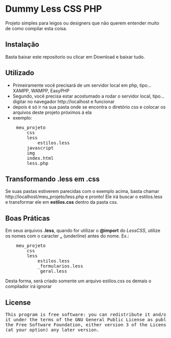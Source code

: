 # Dummy Less CSS PHP

Projeto simples para leigos ou designers que não querem entender muito de como compilar esta coisa.


## Instalação
Basta baixar este repositorio ou clicar em Download e baixar tudo.


## Utilizado
- Primeiramente você precisará de um servidor local em php, tipo... XAMPP, WAMPP, EasyPHP
- Segundo, você precisa estar acostumado a rodar o servidor local, tipo... digitar no navegador http://localhost e funcionar
- depois é só ir na sua pasta onde se encontra o diretório css e colocar os arquivos deste projeto próximos á ela
- exemplo:
<pre>
    meu_projeto
        css
        less
            estilos.less
        javascript
        img
        index.html
        less.php
</pre>

## Transformando .less em .css

Se suas pastas estiverem parecidas com o exemplo acima, basta chamar http://localhost/meu_projeto/less.php e pronto! Ele irá buscar o estilos.less e transformar ele em <b>estilos.css</b> dentro da pasta css.

## Boas Práticas

Em seus arquivos <b>.less</b>, quando for utilizar o <b>@import</b> do <i>LessCSS</i>, utilize os nomes com o caracter <b>_</b> (underline) antes do nome. Ex.:
<pre>
    meu_projeto
        css
        less
            estilos.less
            _formularios.less
            _geral.less
</pre>
Desta forma, será criado somente um arquivo estilos.css os demais o compilador irá ignorar

## License
<pre>
This program is free software: you can redistribute it and/or modify
it under the terms of the GNU General Public License as published by
the Free Software Foundation, either version 3 of the License, or
(at your option) any later version.
</pre>